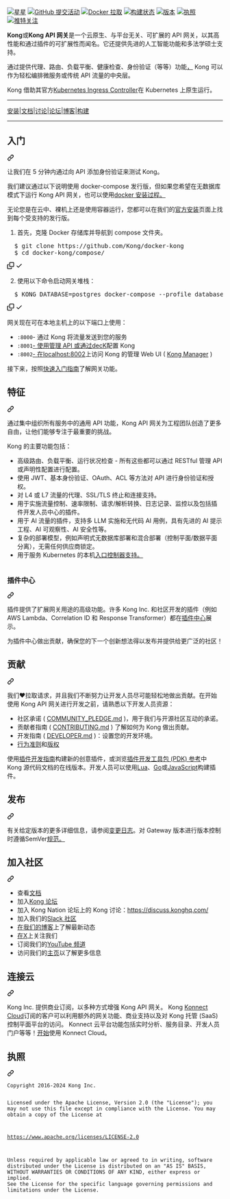 <div class="Box-sc-g0xbh4-0 bJMeLZ js-snippet-clipboard-copy-unpositioned" data-hpc="true"><article class="markdown-body entry-content container-lg" itemprop="text"><p dir="auto"><a href="https://konghq.com/" rel="nofollow"><img src="https://camo.githubusercontent.com/90e483a24100f6e2bea1af387c0f3bbccf3a10de92dd0467ebf1eaa0015e03f6/68747470733a2f2f6b6f6e6768712e636f6d2f77702d636f6e74656e742f75706c6f6164732f323031382f30352f6b6f6e672d6c6f676f2d6769746875622d726561646d652e706e67" alt="" data-canonical-src="https://konghq.com/wp-content/uploads/2018/05/kong-logo-github-readme.png" style="max-width: 100%;"></a></p>
<p dir="auto"><a target="_blank" rel="noopener noreferrer nofollow" href="https://camo.githubusercontent.com/7a1ae791b4c093dc412bd16b9b843fd627b2db820b5b9c8d87d06dd9b14d7d00/68747470733a2f2f696d672e736869656c64732e696f2f6769746875622f73746172732f4b6f6e672f6b6f6e673f7374796c653d666c61742d737175617265"><img src="https://camo.githubusercontent.com/7a1ae791b4c093dc412bd16b9b843fd627b2db820b5b9c8d87d06dd9b14d7d00/68747470733a2f2f696d672e736869656c64732e696f2f6769746875622f73746172732f4b6f6e672f6b6f6e673f7374796c653d666c61742d737175617265" alt="星星" data-canonical-src="https://img.shields.io/github/stars/Kong/kong?style=flat-square" style="max-width: 100%;"></a> <a target="_blank" rel="noopener noreferrer nofollow" href="https://camo.githubusercontent.com/731ae856dc4e22f0d0124493caad7ab1e92a57db361c6dbcc082462976d0e0d0/68747470733a2f2f696d672e736869656c64732e696f2f6769746875622f636f6d6d69742d61637469766974792f6d2f4b6f6e672f6b6f6e673f7374796c653d666c61742d737175617265"><img src="https://camo.githubusercontent.com/731ae856dc4e22f0d0124493caad7ab1e92a57db361c6dbcc082462976d0e0d0/68747470733a2f2f696d672e736869656c64732e696f2f6769746875622f636f6d6d69742d61637469766974792f6d2f4b6f6e672f6b6f6e673f7374796c653d666c61742d737175617265" alt="GitHub 提交活动" data-canonical-src="https://img.shields.io/github/commit-activity/m/Kong/kong?style=flat-square" style="max-width: 100%;"></a> <a target="_blank" rel="noopener noreferrer nofollow" href="https://camo.githubusercontent.com/5ba07fe4b6719031f53834103e3faac15d1625b348c6374d24422f5235478c25/68747470733a2f2f696d672e736869656c64732e696f2f646f636b65722f70756c6c732f5f2f6b6f6e673f7374796c653d666c61742d737175617265"><img src="https://camo.githubusercontent.com/5ba07fe4b6719031f53834103e3faac15d1625b348c6374d24422f5235478c25/68747470733a2f2f696d672e736869656c64732e696f2f646f636b65722f70756c6c732f5f2f6b6f6e673f7374796c653d666c61742d737175617265" alt="Docker 拉取" data-canonical-src="https://img.shields.io/docker/pulls/_/kong?style=flat-square" style="max-width: 100%;"></a> <a href="https://github.com/Kong/kong/actions"><img src="https://github.com/Kong/kong/workflows/Build%20&amp;%20Test/badge.svg" alt="构建状态" style="max-width: 100%;"></a> <a target="_blank" rel="noopener noreferrer nofollow" href="https://camo.githubusercontent.com/4a9a8aa8cc68249a2f2720214270fa2f9a87a1c2ecd88bd5089efe5fd92f6e6c/68747470733a2f2f696d672e736869656c64732e696f2f6769746875622f762f72656c656173652f4b6f6e672f6b6f6e673f636f6c6f723d677265656e266c6162656c3d56657273696f6e267374796c653d666c61742d737175617265"><img src="https://camo.githubusercontent.com/4a9a8aa8cc68249a2f2720214270fa2f9a87a1c2ecd88bd5089efe5fd92f6e6c/68747470733a2f2f696d672e736869656c64732e696f2f6769746875622f762f72656c656173652f4b6f6e672f6b6f6e673f636f6c6f723d677265656e266c6162656c3d56657273696f6e267374796c653d666c61742d737175617265" alt="版本" data-canonical-src="https://img.shields.io/github/v/release/Kong/kong?color=green&amp;label=Version&amp;style=flat-square" style="max-width: 100%;"></a>  <a target="_blank" rel="noopener noreferrer nofollow" href="https://camo.githubusercontent.com/03355481403543819f94c0c3d0b805604e0c903842d8482195a5d96b3902a040/68747470733a2f2f696d672e736869656c64732e696f2f62616467652f4c6963656e73652d417061636865253230322e302d626c75653f7374796c653d666c61742d737175617265"><img src="https://camo.githubusercontent.com/03355481403543819f94c0c3d0b805604e0c903842d8482195a5d96b3902a040/68747470733a2f2f696d672e736869656c64732e696f2f62616467652f4c6963656e73652d417061636865253230322e302d626c75653f7374796c653d666c61742d737175617265" alt="执照" data-canonical-src="https://img.shields.io/badge/License-Apache%202.0-blue?style=flat-square" style="max-width: 100%;"></a>  <a target="_blank" rel="noopener noreferrer nofollow" href="https://camo.githubusercontent.com/10d77688e3d9d4775811338b6f5ed919aa6ea70acd418b94ff0ebe8e47f83c1e/68747470733a2f2f696d672e736869656c64732e696f2f747769747465722f666f6c6c6f772f7468656b6f6e67696e633f7374796c653d736f6369616c"><img src="https://camo.githubusercontent.com/10d77688e3d9d4775811338b6f5ed919aa6ea70acd418b94ff0ebe8e47f83c1e/68747470733a2f2f696d672e736869656c64732e696f2f747769747465722f666f6c6c6f772f7468656b6f6e67696e633f7374796c653d736f6369616c" alt="推特关注" data-canonical-src="https://img.shields.io/twitter/follow/thekonginc?style=social" style="max-width: 100%;"></a></p>
<p dir="auto"><strong><font style="vertical-align: inherit;"><font style="vertical-align: inherit;">Kong</font></font></strong><font style="vertical-align: inherit;"><font style="vertical-align: inherit;">或</font></font><strong><font style="vertical-align: inherit;"><font style="vertical-align: inherit;">Kong API 网关</font></font></strong><font style="vertical-align: inherit;"><font style="vertical-align: inherit;">是一个云原生、与平台无关、可扩展的 API 网关，以其高性能和通过插件的可扩展性而闻名。它还提供先进的人工智能功能和多法学硕士支持。</font></font></p>
<p dir="auto"><font style="vertical-align: inherit;"><font style="vertical-align: inherit;">通过提供代理、路由、负载平衡、健康检查、身份验证（等等）功能</font></font><a href="#features"><font style="vertical-align: inherit;"><font style="vertical-align: inherit;">，</font></font></a><font style="vertical-align: inherit;"><font style="vertical-align: inherit;"> Kong 可以作为轻松编排微服务或传统 API 流量的中央层。</font></font></p>
<p dir="auto"><font style="vertical-align: inherit;"><font style="vertical-align: inherit;">Kong 借助其官方</font></font><a href="https://github.com/Kong/kubernetes-ingress-controller"><font style="vertical-align: inherit;"><font style="vertical-align: inherit;">Kubernetes Ingress Controller</font></font></a><font style="vertical-align: inherit;"><font style="vertical-align: inherit;">在 Kubernetes 上原生运行。</font></font></p>
<hr>
<p dir="auto"><a href="https://konghq.com/install/#kong-community" rel="nofollow"><font style="vertical-align: inherit;"><font style="vertical-align: inherit;">安装</font></font></a><font style="vertical-align: inherit;"><font style="vertical-align: inherit;">|</font></font><a href="https://docs.konghq.com" rel="nofollow"><font style="vertical-align: inherit;"><font style="vertical-align: inherit;">文档</font></font></a><font style="vertical-align: inherit;"><font style="vertical-align: inherit;">|</font></font><a href="https://github.com/Kong/kong/discussions"><font style="vertical-align: inherit;"><font style="vertical-align: inherit;">讨论</font></font></a><font style="vertical-align: inherit;"><font style="vertical-align: inherit;">|</font></font><a href="https://discuss.konghq.com" rel="nofollow"><font style="vertical-align: inherit;"><font style="vertical-align: inherit;">论坛</font></font></a><font style="vertical-align: inherit;"><font style="vertical-align: inherit;">|</font></font><a href="https://konghq.com/blog" rel="nofollow"><font style="vertical-align: inherit;"><font style="vertical-align: inherit;">博客</font></font></a><font style="vertical-align: inherit;"><font style="vertical-align: inherit;">|</font></font><a href="https://hub.docker.com/r/kong/kong/tags" rel="nofollow"><font style="vertical-align: inherit;"><font style="vertical-align: inherit;">构建</font></font></a></p>
<hr>
<div class="markdown-heading" dir="auto"><h2 tabindex="-1" class="heading-element" dir="auto"><font style="vertical-align: inherit;"><font style="vertical-align: inherit;">入门</font></font></h2><a id="user-content-getting-started" class="anchor" aria-label="永久链接：开始使用" href="#getting-started"><svg class="octicon octicon-link" viewBox="0 0 16 16" version="1.1" width="16" height="16" aria-hidden="true"><path d="m7.775 3.275 1.25-1.25a3.5 3.5 0 1 1 4.95 4.95l-2.5 2.5a3.5 3.5 0 0 1-4.95 0 .751.751 0 0 1 .018-1.042.751.751 0 0 1 1.042-.018 1.998 1.998 0 0 0 2.83 0l2.5-2.5a2.002 2.002 0 0 0-2.83-2.83l-1.25 1.25a.751.751 0 0 1-1.042-.018.751.751 0 0 1-.018-1.042Zm-4.69 9.64a1.998 1.998 0 0 0 2.83 0l1.25-1.25a.751.751 0 0 1 1.042.018.751.751 0 0 1 .018 1.042l-1.25 1.25a3.5 3.5 0 1 1-4.95-4.95l2.5-2.5a3.5 3.5 0 0 1 4.95 0 .751.751 0 0 1-.018 1.042.751.751 0 0 1-1.042.018 1.998 1.998 0 0 0-2.83 0l-2.5 2.5a1.998 1.998 0 0 0 0 2.83Z"></path></svg></a></div>
<p dir="auto"><font style="vertical-align: inherit;"><font style="vertical-align: inherit;">让我们在 5 分钟内通过向 API 添加身份验证来测试 Kong。</font></font></p>
<p dir="auto"><font style="vertical-align: inherit;"><font style="vertical-align: inherit;">我们建议通过以下说明使用 docker-compose 发行版，但</font><font style="vertical-align: inherit;">如果您希望在无数据库模式下运行 Kong API 网关，也可以使用</font></font><a href="https://docs.konghq.com/gateway/latest/install/docker/#install-kong-gateway-in-db-less-mode" rel="nofollow"><font style="vertical-align: inherit;"><font style="vertical-align: inherit;">docker 安装过程。</font></font></a><font style="vertical-align: inherit;"></font></p>
<p dir="auto"><font style="vertical-align: inherit;"><font style="vertical-align: inherit;">无论您是在云中、裸机上还是使用容器运行，您都可以在我们的</font></font><a href="https://konghq.com/install/#kong-community" rel="nofollow"><font style="vertical-align: inherit;"><font style="vertical-align: inherit;">官方安装</font></font></a><font style="vertical-align: inherit;"><font style="vertical-align: inherit;">页面上找到每个受支持的发行版。</font></font></p>
<ol dir="auto">
<li><font style="vertical-align: inherit;"><font style="vertical-align: inherit;">首先，克隆 Docker 存储库并导航到 compose 文件夹。</font></font></li>
</ol>
<div class="highlight highlight-source-batchfile notranslate position-relative overflow-auto" dir="auto"><pre>  $ git clone https://github.com/Kong/docker-kong
  $ <span class="pl-k">cd</span> docker-kong/compose/</pre><div class="zeroclipboard-container">
    <clipboard-copy aria-label="Copy" class="ClipboardButton btn btn-invisible js-clipboard-copy m-2 p-0 tooltipped-no-delay d-flex flex-justify-center flex-items-center" data-copy-feedback="Copied!" data-tooltip-direction="w" value="  $ git clone https://github.com/Kong/docker-kong
  $ cd docker-kong/compose/" tabindex="0" role="button">
      <svg aria-hidden="true" height="16" viewBox="0 0 16 16" version="1.1" width="16" data-view-component="true" class="octicon octicon-copy js-clipboard-copy-icon">
    <path d="M0 6.75C0 5.784.784 5 1.75 5h1.5a.75.75 0 0 1 0 1.5h-1.5a.25.25 0 0 0-.25.25v7.5c0 .138.112.25.25.25h7.5a.25.25 0 0 0 .25-.25v-1.5a.75.75 0 0 1 1.5 0v1.5A1.75 1.75 0 0 1 9.25 16h-7.5A1.75 1.75 0 0 1 0 14.25Z"></path><path d="M5 1.75C5 .784 5.784 0 6.75 0h7.5C15.216 0 16 .784 16 1.75v7.5A1.75 1.75 0 0 1 14.25 11h-7.5A1.75 1.75 0 0 1 5 9.25Zm1.75-.25a.25.25 0 0 0-.25.25v7.5c0 .138.112.25.25.25h7.5a.25.25 0 0 0 .25-.25v-7.5a.25.25 0 0 0-.25-.25Z"></path>
</svg>
      <svg aria-hidden="true" height="16" viewBox="0 0 16 16" version="1.1" width="16" data-view-component="true" class="octicon octicon-check js-clipboard-check-icon color-fg-success d-none">
    <path d="M13.78 4.22a.75.75 0 0 1 0 1.06l-7.25 7.25a.75.75 0 0 1-1.06 0L2.22 9.28a.751.751 0 0 1 .018-1.042.751.751 0 0 1 1.042-.018L6 10.94l6.72-6.72a.75.75 0 0 1 1.06 0Z"></path>
</svg>
    </clipboard-copy>
  </div></div>
<ol start="2" dir="auto">
<li><font style="vertical-align: inherit;"><font style="vertical-align: inherit;">使用以下命令启动网关堆栈：</font></font></li>
</ol>
<div class="highlight highlight-source-batchfile notranslate position-relative overflow-auto" dir="auto"><pre>  $ KONG_DATABASE=postgres docker-compose --profile database up</pre><div class="zeroclipboard-container">
    <clipboard-copy aria-label="Copy" class="ClipboardButton btn btn-invisible js-clipboard-copy m-2 p-0 tooltipped-no-delay d-flex flex-justify-center flex-items-center" data-copy-feedback="Copied!" data-tooltip-direction="w" value="  $ KONG_DATABASE=postgres docker-compose --profile database up" tabindex="0" role="button">
      <svg aria-hidden="true" height="16" viewBox="0 0 16 16" version="1.1" width="16" data-view-component="true" class="octicon octicon-copy js-clipboard-copy-icon">
    <path d="M0 6.75C0 5.784.784 5 1.75 5h1.5a.75.75 0 0 1 0 1.5h-1.5a.25.25 0 0 0-.25.25v7.5c0 .138.112.25.25.25h7.5a.25.25 0 0 0 .25-.25v-1.5a.75.75 0 0 1 1.5 0v1.5A1.75 1.75 0 0 1 9.25 16h-7.5A1.75 1.75 0 0 1 0 14.25Z"></path><path d="M5 1.75C5 .784 5.784 0 6.75 0h7.5C15.216 0 16 .784 16 1.75v7.5A1.75 1.75 0 0 1 14.25 11h-7.5A1.75 1.75 0 0 1 5 9.25Zm1.75-.25a.25.25 0 0 0-.25.25v7.5c0 .138.112.25.25.25h7.5a.25.25 0 0 0 .25-.25v-7.5a.25.25 0 0 0-.25-.25Z"></path>
</svg>
      <svg aria-hidden="true" height="16" viewBox="0 0 16 16" version="1.1" width="16" data-view-component="true" class="octicon octicon-check js-clipboard-check-icon color-fg-success d-none">
    <path d="M13.78 4.22a.75.75 0 0 1 0 1.06l-7.25 7.25a.75.75 0 0 1-1.06 0L2.22 9.28a.751.751 0 0 1 .018-1.042.751.751 0 0 1 1.042-.018L6 10.94l6.72-6.72a.75.75 0 0 1 1.06 0Z"></path>
</svg>
    </clipboard-copy>
  </div></div>
<p dir="auto"><font style="vertical-align: inherit;"><font style="vertical-align: inherit;">网关现在可在本地主机上的以下端口上使用：</font></font></p>
<ul dir="auto">
<li><code>:8000</code><font style="vertical-align: inherit;"><font style="vertical-align: inherit;">- 通过 Kong 将流量发送到您的服务</font></font></li>
<li><code>:8001</code><font style="vertical-align: inherit;"><a href="https://github.com/kong/deck"><font style="vertical-align: inherit;">- 使用管理 API 或通过decK</font></a><font style="vertical-align: inherit;">配置 Kong</font></font><a href="https://github.com/kong/deck"><font style="vertical-align: inherit;"></font></a></li>
<li><code>:8002</code><font style="vertical-align: inherit;"><a href="http://localhost:8002" rel="nofollow"><font style="vertical-align: inherit;">- 在localhost:8002</font></a><font style="vertical-align: inherit;">上访问 Kong 的管理 Web UI ( </font></font><a href="https://github.com/Kong/kong-manager"><font style="vertical-align: inherit;"><font style="vertical-align: inherit;">Kong Manager</font></font></a><font style="vertical-align: inherit;"><font style="vertical-align: inherit;"> )</font></font><a href="http://localhost:8002" rel="nofollow"><font style="vertical-align: inherit;"></font></a></li>
</ul>
<p dir="auto"><font style="vertical-align: inherit;"><font style="vertical-align: inherit;">接下来，按照</font></font><a href="https://docs.konghq.com/gateway-oss/latest/getting-started/configuring-a-service/" rel="nofollow"><font style="vertical-align: inherit;"><font style="vertical-align: inherit;">快速入门指南</font></font></a><font style="vertical-align: inherit;"><font style="vertical-align: inherit;">了解网关功能。</font></font></p>
<div class="markdown-heading" dir="auto"><h2 tabindex="-1" class="heading-element" dir="auto"><font style="vertical-align: inherit;"><font style="vertical-align: inherit;">特征</font></font></h2><a id="user-content-features" class="anchor" aria-label="永久链接：特点" href="#features"><svg class="octicon octicon-link" viewBox="0 0 16 16" version="1.1" width="16" height="16" aria-hidden="true"><path d="m7.775 3.275 1.25-1.25a3.5 3.5 0 1 1 4.95 4.95l-2.5 2.5a3.5 3.5 0 0 1-4.95 0 .751.751 0 0 1 .018-1.042.751.751 0 0 1 1.042-.018 1.998 1.998 0 0 0 2.83 0l2.5-2.5a2.002 2.002 0 0 0-2.83-2.83l-1.25 1.25a.751.751 0 0 1-1.042-.018.751.751 0 0 1-.018-1.042Zm-4.69 9.64a1.998 1.998 0 0 0 2.83 0l1.25-1.25a.751.751 0 0 1 1.042.018.751.751 0 0 1 .018 1.042l-1.25 1.25a3.5 3.5 0 1 1-4.95-4.95l2.5-2.5a3.5 3.5 0 0 1 4.95 0 .751.751 0 0 1-.018 1.042.751.751 0 0 1-1.042.018 1.998 1.998 0 0 0-2.83 0l-2.5 2.5a1.998 1.998 0 0 0 0 2.83Z"></path></svg></a></div>
<p dir="auto"><font style="vertical-align: inherit;"><font style="vertical-align: inherit;">通过集中组织所有服务中的通用 API 功能，Kong API 网关为工程团队创造了更多自由，让他们能够专注于最重要的挑战。</font></font></p>
<p dir="auto"><font style="vertical-align: inherit;"><font style="vertical-align: inherit;">Kong 的主要功能包括：</font></font></p>
<ul dir="auto">
<li><font style="vertical-align: inherit;"><font style="vertical-align: inherit;">高级路由、负载平衡、运行状况检查 - 所有这些都可以通过 RESTful 管理 API 或声明性配置进行配置。</font></font></li>
<li><font style="vertical-align: inherit;"><font style="vertical-align: inherit;">使用 JWT、基本身份验证、OAuth、ACL 等方法对 API 进行身份验证和授权。</font></font></li>
<li><font style="vertical-align: inherit;"><font style="vertical-align: inherit;">对 L4 或 L7 流量的代理、SSL/TLS 终止和连接支持。</font></font></li>
<li><font style="vertical-align: inherit;"><font style="vertical-align: inherit;">用于实施流量控制、速率限制、请求/解析转换、日志记录、监控以及包括插件开发人员中心的插件。</font></font></li>
<li><font style="vertical-align: inherit;"><font style="vertical-align: inherit;">用于 AI 流量的插件，支持多 LLM 实施和无代码 AI 用例，具有先进的 AI 提示工程、AI 可观察性、AI 安全性等。</font></font></li>
<li><font style="vertical-align: inherit;"><font style="vertical-align: inherit;">复杂的部署模型，例如声明式无数据库部署和混合部署（控制平面/数据平面分离），无需任何供应商锁定。</font></font></li>
<li><font style="vertical-align: inherit;"><font style="vertical-align: inherit;">用于服务 Kubernetes 的</font><font style="vertical-align: inherit;">本机</font></font><a href="https://github.com/Kong/kubernetes-ingress-controller"><font style="vertical-align: inherit;"><font style="vertical-align: inherit;">入口控制器支持。</font></font></a><font style="vertical-align: inherit;"></font></li>
</ul>
<p dir="auto"><a href="https://konghq.com/" rel="nofollow"><img src="https://camo.githubusercontent.com/e959690fb88421407e30a5598c1262f2758a65d28537e7628faf217ad5140622/68747470733a2f2f6b6f6e6768712e636f6d2f77702d636f6e74656e742f75706c6f6164732f323031382f30352f6b6f6e672d62656e65666974732d6769746875622d726561646d652e706e67" alt="" data-canonical-src="https://konghq.com/wp-content/uploads/2018/05/kong-benefits-github-readme.png" style="max-width: 100%;"></a></p>
<div class="markdown-heading" dir="auto"><h3 tabindex="-1" class="heading-element" dir="auto"><font style="vertical-align: inherit;"><font style="vertical-align: inherit;">插件中心</font></font></h3><a id="user-content-plugin-hub" class="anchor" aria-label="永久链接：插件中心" href="#plugin-hub"><svg class="octicon octicon-link" viewBox="0 0 16 16" version="1.1" width="16" height="16" aria-hidden="true"><path d="m7.775 3.275 1.25-1.25a3.5 3.5 0 1 1 4.95 4.95l-2.5 2.5a3.5 3.5 0 0 1-4.95 0 .751.751 0 0 1 .018-1.042.751.751 0 0 1 1.042-.018 1.998 1.998 0 0 0 2.83 0l2.5-2.5a2.002 2.002 0 0 0-2.83-2.83l-1.25 1.25a.751.751 0 0 1-1.042-.018.751.751 0 0 1-.018-1.042Zm-4.69 9.64a1.998 1.998 0 0 0 2.83 0l1.25-1.25a.751.751 0 0 1 1.042.018.751.751 0 0 1 .018 1.042l-1.25 1.25a3.5 3.5 0 1 1-4.95-4.95l2.5-2.5a3.5 3.5 0 0 1 4.95 0 .751.751 0 0 1-.018 1.042.751.751 0 0 1-1.042.018 1.998 1.998 0 0 0-2.83 0l-2.5 2.5a1.998 1.998 0 0 0 0 2.83Z"></path></svg></a></div>
<p dir="auto"><font style="vertical-align: inherit;"><font style="vertical-align: inherit;">插件提供了扩展网关用途的高级功能。许多 Kong Inc. 和社区开发的插件（例如 AWS Lambda、Correlation ID 和 Response Transformer）都在</font></font><a href="https://docs.konghq.com/hub/" rel="nofollow"><font style="vertical-align: inherit;"><font style="vertical-align: inherit;">插件中心</font></font></a><font style="vertical-align: inherit;"><font style="vertical-align: inherit;">展示。</font></font></p>
<p dir="auto"><font style="vertical-align: inherit;"><font style="vertical-align: inherit;">为插件中心做出贡献，确保您的下一个创新想法得以发布并提供给更广泛的社区！</font></font></p>
<div class="markdown-heading" dir="auto"><h2 tabindex="-1" class="heading-element" dir="auto"><font style="vertical-align: inherit;"><font style="vertical-align: inherit;">贡献</font></font></h2><a id="user-content-contributing" class="anchor" aria-label="永久链接：贡献" href="#contributing"><svg class="octicon octicon-link" viewBox="0 0 16 16" version="1.1" width="16" height="16" aria-hidden="true"><path d="m7.775 3.275 1.25-1.25a3.5 3.5 0 1 1 4.95 4.95l-2.5 2.5a3.5 3.5 0 0 1-4.95 0 .751.751 0 0 1 .018-1.042.751.751 0 0 1 1.042-.018 1.998 1.998 0 0 0 2.83 0l2.5-2.5a2.002 2.002 0 0 0-2.83-2.83l-1.25 1.25a.751.751 0 0 1-1.042-.018.751.751 0 0 1-.018-1.042Zm-4.69 9.64a1.998 1.998 0 0 0 2.83 0l1.25-1.25a.751.751 0 0 1 1.042.018.751.751 0 0 1 .018 1.042l-1.25 1.25a3.5 3.5 0 1 1-4.95-4.95l2.5-2.5a3.5 3.5 0 0 1 4.95 0 .751.751 0 0 1-.018 1.042.751.751 0 0 1-1.042.018 1.998 1.998 0 0 0-2.83 0l-2.5 2.5a1.998 1.998 0 0 0 0 2.83Z"></path></svg></a></div>
<p dir="auto"><font style="vertical-align: inherit;"><font style="vertical-align: inherit;">我们❤️拉取请求，并且我们不断努力让开发人员尽可能轻松地做出贡献。在开始使用 Kong API 网关进行开发之前，请熟悉以下开发人员资源：</font></font></p>
<ul dir="auto">
<li><font style="vertical-align: inherit;"><font style="vertical-align: inherit;">社区承诺 ( </font></font><a href="https://github.com/Kong/kong/blob/master/COMMUNITY_PLEDGE.md"><font style="vertical-align: inherit;"><font style="vertical-align: inherit;">COMMUNITY_PLEDGE.md</font></font></a><font style="vertical-align: inherit;"><font style="vertical-align: inherit;"> )，用于我们与开源社区互动的承诺。</font></font></li>
<li><font style="vertical-align: inherit;"><font style="vertical-align: inherit;">贡献者指南 ( </font></font><a href="https://github.com/Kong/kong/blob/master/CONTRIBUTING.md"><font style="vertical-align: inherit;"><font style="vertical-align: inherit;">CONTRIBUTING.md</font></font></a><font style="vertical-align: inherit;"><font style="vertical-align: inherit;"> ) 了解如何为 Kong 做出贡献。</font></font></li>
<li><font style="vertical-align: inherit;"><font style="vertical-align: inherit;">开发指南 ( </font></font><a href="/Kong/kong/blob/master/DEVELOPER.md"><font style="vertical-align: inherit;"><font style="vertical-align: inherit;">DEVELOPER.md</font></font></a><font style="vertical-align: inherit;"><font style="vertical-align: inherit;"> )：设置您的开发环境。</font></font></li>
<li><a href="/Kong/kong/blob/master/CODE_OF_CONDUCT.md"><font style="vertical-align: inherit;"><font style="vertical-align: inherit;">行为准则</font></font></a><font style="vertical-align: inherit;"><font style="vertical-align: inherit;">和</font></font><a href="https://github.com/Kong/kong/blob/master/COPYRIGHT"><font style="vertical-align: inherit;"><font style="vertical-align: inherit;">版权</font></font></a></li>
</ul>
<p dir="auto"><font style="vertical-align: inherit;"><font style="vertical-align: inherit;">使用</font></font><a href="https://docs.konghq.com/latest/plugin-development/" rel="nofollow"><font style="vertical-align: inherit;"><font style="vertical-align: inherit;">插件开发指南</font></font></a><font style="vertical-align: inherit;"><font style="vertical-align: inherit;">构建新的创意插件，或浏览</font></font><a href="https://docs.konghq.com/latest/pdk/" rel="nofollow"><font style="vertical-align: inherit;"><font style="vertical-align: inherit;">插件开发工具包 (PDK) 参考</font></font></a><font style="vertical-align: inherit;"><font style="vertical-align: inherit;">中 Kong 源代码文档的在线版本。开发人员可以使用</font></font><a href="https://docs.konghq.com/gateway/latest/plugin-development/" rel="nofollow"><font style="vertical-align: inherit;"><font style="vertical-align: inherit;">Lua</font></font></a><font style="vertical-align: inherit;"><font style="vertical-align: inherit;">、</font></font><a href="https://docs.konghq.com/gateway-oss/latest/external-plugins/#developing-go-plugins" rel="nofollow"><font style="vertical-align: inherit;"><font style="vertical-align: inherit;">Go</font></font></a><font style="vertical-align: inherit;"><font style="vertical-align: inherit;">或</font></font><a href="https://docs.konghq.com/gateway-oss/latest/external-plugins/#developing-javascript-plugins" rel="nofollow"><font style="vertical-align: inherit;"><font style="vertical-align: inherit;">JavaScript</font></font></a><font style="vertical-align: inherit;"><font style="vertical-align: inherit;">构建插件</font><font style="vertical-align: inherit;">。</font></font></p>
<div class="markdown-heading" dir="auto"><h2 tabindex="-1" class="heading-element" dir="auto"><font style="vertical-align: inherit;"><font style="vertical-align: inherit;">发布</font></font></h2><a id="user-content-releases" class="anchor" aria-label="永久链接：发布" href="#releases"><svg class="octicon octicon-link" viewBox="0 0 16 16" version="1.1" width="16" height="16" aria-hidden="true"><path d="m7.775 3.275 1.25-1.25a3.5 3.5 0 1 1 4.95 4.95l-2.5 2.5a3.5 3.5 0 0 1-4.95 0 .751.751 0 0 1 .018-1.042.751.751 0 0 1 1.042-.018 1.998 1.998 0 0 0 2.83 0l2.5-2.5a2.002 2.002 0 0 0-2.83-2.83l-1.25 1.25a.751.751 0 0 1-1.042-.018.751.751 0 0 1-.018-1.042Zm-4.69 9.64a1.998 1.998 0 0 0 2.83 0l1.25-1.25a.751.751 0 0 1 1.042.018.751.751 0 0 1 .018 1.042l-1.25 1.25a3.5 3.5 0 1 1-4.95-4.95l2.5-2.5a3.5 3.5 0 0 1 4.95 0 .751.751 0 0 1-.018 1.042.751.751 0 0 1-1.042.018 1.998 1.998 0 0 0-2.83 0l-2.5 2.5a1.998 1.998 0 0 0 0 2.83Z"></path></svg></a></div>
<p dir="auto"><font style="vertical-align: inherit;"><font style="vertical-align: inherit;">有关给定版本的更多详细信息，</font><font style="vertical-align: inherit;">请参阅</font></font><a href="/Kong/kong/blob/master/CHANGELOG.md"><font style="vertical-align: inherit;"><font style="vertical-align: inherit;">变更日志</font></font></a><font style="vertical-align: inherit;"><font style="vertical-align: inherit;">。对 Gateway 版本进行版本控制时遵循</font><font style="vertical-align: inherit;">SemVer</font></font><a href="https://semver.org" rel="nofollow"><font style="vertical-align: inherit;"><font style="vertical-align: inherit;">规范。</font></font></a><font style="vertical-align: inherit;"></font></p>
<div class="markdown-heading" dir="auto"><h2 tabindex="-1" class="heading-element" dir="auto"><font style="vertical-align: inherit;"><font style="vertical-align: inherit;">加入社区</font></font></h2><a id="user-content-join-the-community" class="anchor" aria-label="永久链接：加入社区" href="#join-the-community"><svg class="octicon octicon-link" viewBox="0 0 16 16" version="1.1" width="16" height="16" aria-hidden="true"><path d="m7.775 3.275 1.25-1.25a3.5 3.5 0 1 1 4.95 4.95l-2.5 2.5a3.5 3.5 0 0 1-4.95 0 .751.751 0 0 1 .018-1.042.751.751 0 0 1 1.042-.018 1.998 1.998 0 0 0 2.83 0l2.5-2.5a2.002 2.002 0 0 0-2.83-2.83l-1.25 1.25a.751.751 0 0 1-1.042-.018.751.751 0 0 1-.018-1.042Zm-4.69 9.64a1.998 1.998 0 0 0 2.83 0l1.25-1.25a.751.751 0 0 1 1.042.018.751.751 0 0 1 .018 1.042l-1.25 1.25a3.5 3.5 0 1 1-4.95-4.95l2.5-2.5a3.5 3.5 0 0 1 4.95 0 .751.751 0 0 1-.018 1.042.751.751 0 0 1-1.042.018 1.998 1.998 0 0 0-2.83 0l-2.5 2.5a1.998 1.998 0 0 0 0 2.83Z"></path></svg></a></div>
<ul dir="auto">
<li><font style="vertical-align: inherit;"><font style="vertical-align: inherit;">查看</font></font><a href="https://docs.konghq.com/" rel="nofollow"><font style="vertical-align: inherit;"><font style="vertical-align: inherit;">文档</font></font></a></li>
<li><font style="vertical-align: inherit;"><font style="vertical-align: inherit;">加入</font></font><a href="https://github.com/Kong/kong/discussions"><font style="vertical-align: inherit;"><font style="vertical-align: inherit;">Kong 论坛</font></font></a></li>
<li><font style="vertical-align: inherit;"><font style="vertical-align: inherit;">加入 Kong Nation 论坛上的 Kong 讨论：</font></font><a href="https://discuss.konghq.com/" rel="nofollow"><font style="vertical-align: inherit;"><font style="vertical-align: inherit;">https://discuss.konghq.com/</font></font></a></li>
<li><font style="vertical-align: inherit;"><font style="vertical-align: inherit;">加入我们的</font></font><a href="http://kongcommunity.slack.com/" rel="nofollow"><font style="vertical-align: inherit;"><font style="vertical-align: inherit;">Slack 社区</font></font></a></li>
<li><font style="vertical-align: inherit;"><a href="https://konghq.com/blog/" rel="nofollow"><font style="vertical-align: inherit;">在我们的博客</font></a><font style="vertical-align: inherit;">上了解最新动态</font></font><a href="https://konghq.com/blog/" rel="nofollow"><font style="vertical-align: inherit;"></font></a></li>
<li><font style="vertical-align: inherit;"><a href="https://x.com/thekonginc" rel="nofollow"><font style="vertical-align: inherit;">在X</font></a><font style="vertical-align: inherit;">上关注我们</font></font><a href="https://x.com/thekonginc" rel="nofollow"><font style="vertical-align: inherit;"></font></a></li>
<li><font style="vertical-align: inherit;"><font style="vertical-align: inherit;">订阅我们的</font></font><a href="https://www.youtube.com/c/KongInc/videos" rel="nofollow"><font style="vertical-align: inherit;"><font style="vertical-align: inherit;">YouTube 频道</font></font></a></li>
<li><font style="vertical-align: inherit;"><font style="vertical-align: inherit;">访问我们的</font></font><a href="https://konghq.com/" rel="nofollow"><font style="vertical-align: inherit;"><font style="vertical-align: inherit;">主页</font></font></a><font style="vertical-align: inherit;"><font style="vertical-align: inherit;">以了解更多信息</font></font></li>
</ul>
<div class="markdown-heading" dir="auto"><h2 tabindex="-1" class="heading-element" dir="auto"><font style="vertical-align: inherit;"><font style="vertical-align: inherit;">连接云</font></font></h2><a id="user-content-konnect-cloud" class="anchor" aria-label="永久链接：Konnect 云" href="#konnect-cloud"><svg class="octicon octicon-link" viewBox="0 0 16 16" version="1.1" width="16" height="16" aria-hidden="true"><path d="m7.775 3.275 1.25-1.25a3.5 3.5 0 1 1 4.95 4.95l-2.5 2.5a3.5 3.5 0 0 1-4.95 0 .751.751 0 0 1 .018-1.042.751.751 0 0 1 1.042-.018 1.998 1.998 0 0 0 2.83 0l2.5-2.5a2.002 2.002 0 0 0-2.83-2.83l-1.25 1.25a.751.751 0 0 1-1.042-.018.751.751 0 0 1-.018-1.042Zm-4.69 9.64a1.998 1.998 0 0 0 2.83 0l1.25-1.25a.751.751 0 0 1 1.042.018.751.751 0 0 1 .018 1.042l-1.25 1.25a3.5 3.5 0 1 1-4.95-4.95l2.5-2.5a3.5 3.5 0 0 1 4.95 0 .751.751 0 0 1-.018 1.042.751.751 0 0 1-1.042.018 1.998 1.998 0 0 0-2.83 0l-2.5 2.5a1.998 1.998 0 0 0 0 2.83Z"></path></svg></a></div>
<p dir="auto"><font style="vertical-align: inherit;"><font style="vertical-align: inherit;">Kong Inc. 提供商业订阅，以多种方式增强 Kong API 网关。 Kong </font></font><a href="https://konghq.com/kong-konnect/" rel="nofollow"><font style="vertical-align: inherit;"><font style="vertical-align: inherit;">Konnect Cloud</font></font></a><font style="vertical-align: inherit;"><font style="vertical-align: inherit;">订阅的客户可以利用额外的网关功能、商业支持以及对 Kong 托管 (SaaS) 控制平面平台的访问。 Konnect 云平台功能包括实时分析、服务目录、开发人员门户等等！</font></font><a href="https://konghq.com/products/kong-konnect/register?utm_medium=Referral&amp;utm_source=Github&amp;utm_campaign=kong-gateway&amp;utm_content=konnect-promo-in-gateway&amp;utm_term=get-started" rel="nofollow"><font style="vertical-align: inherit;"><font style="vertical-align: inherit;">开始</font></font></a><font style="vertical-align: inherit;"><font style="vertical-align: inherit;">使用 Konnect Cloud。</font></font></p>
<div class="markdown-heading" dir="auto"><h2 tabindex="-1" class="heading-element" dir="auto"><font style="vertical-align: inherit;"><font style="vertical-align: inherit;">执照</font></font></h2><a id="user-content-license" class="anchor" aria-label="永久链接：许可证" href="#license"><svg class="octicon octicon-link" viewBox="0 0 16 16" version="1.1" width="16" height="16" aria-hidden="true"><path d="m7.775 3.275 1.25-1.25a3.5 3.5 0 1 1 4.95 4.95l-2.5 2.5a3.5 3.5 0 0 1-4.95 0 .751.751 0 0 1 .018-1.042.751.751 0 0 1 1.042-.018 1.998 1.998 0 0 0 2.83 0l2.5-2.5a2.002 2.002 0 0 0-2.83-2.83l-1.25 1.25a.751.751 0 0 1-1.042-.018.751.751 0 0 1-.018-1.042Zm-4.69 9.64a1.998 1.998 0 0 0 2.83 0l1.25-1.25a.751.751 0 0 1 1.042.018.751.751 0 0 1 .018 1.042l-1.25 1.25a3.5 3.5 0 1 1-4.95-4.95l2.5-2.5a3.5 3.5 0 0 1 4.95 0 .751.751 0 0 1-.018 1.042.751.751 0 0 1-1.042.018 1.998 1.998 0 0 0-2.83 0l-2.5 2.5a1.998 1.998 0 0 0 0 2.83Z"></path></svg></a></div>
<div class="snippet-clipboard-content notranslate position-relative overflow-auto"><pre class="notranslate"><code>Copyright 2016-2024 Kong Inc.

Licensed under the Apache License, Version 2.0 (the "License");
you may not use this file except in compliance with the License.
You may obtain a copy of the License at

   https://www.apache.org/licenses/LICENSE-2.0

Unless required by applicable law or agreed to in writing, software
distributed under the License is distributed on an "AS IS" BASIS,
WITHOUT WARRANTIES OR CONDITIONS OF ANY KIND, either express or implied.
See the License for the specific language governing permissions and
limitations under the License.
</code></pre><div class="zeroclipboard-container">
     
  </div></div>
</article></div>
